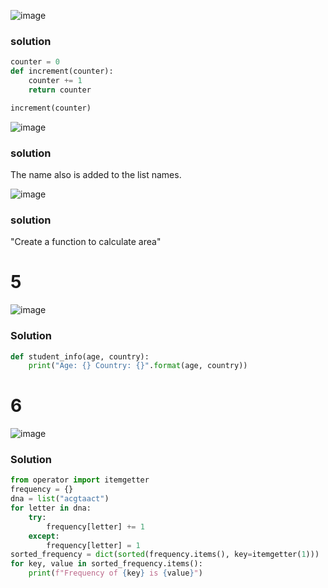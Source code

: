 ![image](https://github.com/Simon-Xu-Lan/mia/assets/60492659/d0eeafc4-3556-4f5f-82fc-c75e0d32e6ee)
### solution
```py
counter = 0
def increment(counter):
    counter += 1
    return counter

increment(counter)
```

![image](https://github.com/Simon-Xu-Lan/mia/assets/60492659/4665fb80-5345-47a6-9b2c-85aeb04a43e7)

### solution
The name also is added to the list names.


![image](https://github.com/Simon-Xu-Lan/mia/assets/60492659/fcb7f52f-59d9-477e-961f-ae08afe5a43c)

### solution
"Create a function to calculate area"

# 5
![image](https://github.com/Simon-Xu-Lan/mia/assets/60492659/8d49be99-350c-44f8-9711-ffdd98b264f0)

### Solution

```py
def student_info(age, country):
    print("Age: {} Country: {}".format(age, country))
```

# 6
![image](https://github.com/Simon-Xu-Lan/mia/assets/60492659/8ac615e3-110d-4fae-a0d3-73be2a0f1a44)

### Solution

```py
from operator import itemgetter
frequency = {}
dna = list("acgtaact")
for letter in dna:
    try: 
        frequency[letter] += 1
    except:
        frequency[letter] = 1
sorted_frequency = dict(sorted(frequency.items(), key=itemgetter(1)))
for key, value in sorted_frequency.items(): 
    print(f"Frequency of {key} is {value}")
```
